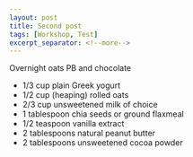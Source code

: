 ```yaml
---
layout: post
title: Second post
tags: [Workshop, Test]
excerpt_separator: <!--more-->
---
```

Overnight oats PB and chocolate

<!--more-->

* 1/3 cup plain Greek yogurt
* 1/2 cup (heaping) rolled oats
* 2/3 cup unsweetened milk of choice
* 1 tablespoon chia seeds or ground flaxmeal
* 1/2 teaspoon vanilla extract
* 2 tablespoons natural peanut butter
* 2 tablespoons unsweetened cocoa powder
